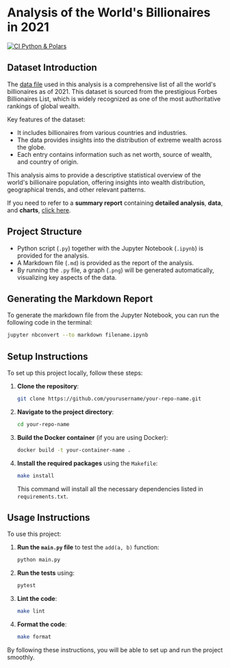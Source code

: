 # Analysis of the World's Billionaires in 2021
[![CI Python & Polars](https://github.com/nogibjj/zihan_descriptive_stats_project/actions/workflows/main.yml/badge.svg)](https://github.com/nogibjj/zihan_descriptive_stats_project/actions/workflows/main.yml)

## Dataset Introduction

The [data file](https://github.com/nogibjj/zihan_descriptive_stats_project/blob/main/Billionaire_2021.csv) used in this analysis is a comprehensive list of all the world's billionaires as of 2021. This dataset is sourced from the prestigious Forbes Billionaires List, which is widely recognized as one of the most authoritative rankings of global wealth.

Key features of the dataset:
- It includes billionaires from various countries and industries.
- The data provides insights into the distribution of extreme wealth across the globe.
- Each entry contains information such as net worth, source of wealth, and country of origin.

This analysis aims to provide a descriptive statistical overview of the world's billionaire population, offering insights into wealth distribution, geographical trends, and other relevant patterns.

If you need to refer to a **summary report** containing **detailed analysis**, **data**, and **charts**, [click here](https://github.com/nogibjj/zihan_descriptive_stats_project/blob/main/Panda_Descriptive_Project.md).

## Project Structure

* Python script (`.py`) together with the Jupyter Notebook (`.ipynb`) is provided for the analysis.
* A Markdown file (`.md`) is provided as the report of the analysis.
* By running the `.py` file, a graph (`.png`) will be generated automatically, visualizing key aspects of the data.

## Generating the Markdown Report

To generate the markdown file from the Jupyter Notebook, you can run the following code in the terminal:

```bash
jupyter nbconvert --to markdown filename.ipynb
```

## Setup Instructions
To set up this project locally, follow these steps:

1. **Clone the repository**:
    ```bash
    git clone https://github.com/yourusername/your-repo-name.git
    ```
   
2. **Navigate to the project directory**:
    ```bash
    cd your-repo-name
    ```

3. **Build the Docker container** (if you are using Docker):
    ```bash
    docker build -t your-container-name .
    ```

4. **Install the required packages** using the `Makefile`:
    ```bash
    make install
    ```

   This command will install all the necessary dependencies listed in `requirements.txt`.

## Usage Instructions
To use this project:

1. **Run the `main.py` file** to test the `add(a, b)` function:
    ```bash
    python main.py
    ```

2. **Run the tests** using:
    ```bash
    pytest
    ```

3. **Lint the code**:
    ```bash
    make lint
    ```

4. **Format the code**:
    ```bash
    make format
    ```

By following these instructions, you will be able to set up and run the project smoothly.
